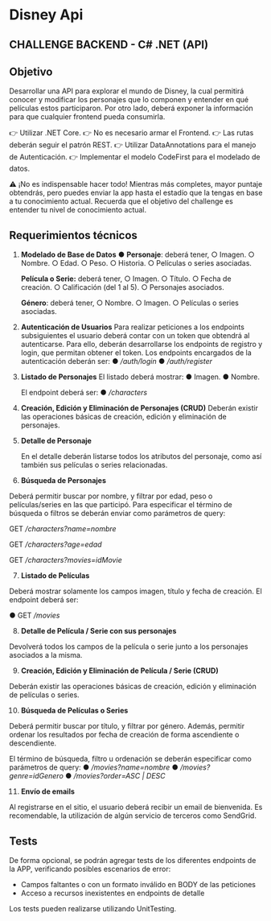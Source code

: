 # Disney Api

## CHALLENGE BACKEND - C# .NET (API)

## Objetivo

Desarrollar una API para explorar el mundo de Disney, la cual permitirá conocer y modificar los
personajes que lo componen y entender en qué películas estos participaron. Por otro lado, deberá
exponer la información para que cualquier frontend pueda consumirla.

👉 Utilizar .NET Core.
👉 No es necesario armar el Frontend.
👉 Las rutas deberán seguir el patrón REST.
👉 Utilizar DataAnnotations para el manejo de Autenticación.
👉 Implementar el modelo CodeFirst para el modelado de datos.

⚠️ ¡No es indispensable hacer todo!
Mientras más completes, mayor puntaje obtendrás, pero puedes enviar la app hasta el estadío que la tengas en base a tu conocimiento actual. Recuerda que el objetivo del challenge es entender tu nivel de conocimiento actual.

## Requerimientos técnicos

1. **Modelado de Base de Datos**
   ● **Personaje**: deberá tener,
   ○ Imagen.
   ○ Nombre.
   ○ Edad.
   ○ Peso.
   ○ Historia.
   ○ Películas o series asociadas.
   
   **Película o Serie:** deberá tener,
    ○ Imagen.
    ○ Título.
    ○ Fecha de creación.
    ○ Calificación (del 1 al 5).
    ○ Personajes asociados.
    
   **Género**: deberá tener,
    ○ Nombre.
    ○ Imagen.
    ○ Películas o series asociadas.


2. **Autenticación de Usuarios**
   Para realizar peticiones a los endpoints subsiguientes el usuario deberá contar con un token que obtendrá al autenticarse. Para ello, deberán desarrollarse los endpoints de registro y login, que permitan obtener el token.
   Los endpoints encargados de la autenticación deberán ser:
   ●    */auth/login*
   ●    */auth/register*


3. **Listado de Personajes**
   El listado deberá mostrar:
   ● Imagen.
   ● Nombre.

    El endpoint deberá ser:
    ●    */characters*


4. **Creación, Edición y Eliminación de Personajes (CRUD)**
   Deberán existir las operaciones básicas de creación, edición y eliminación de personajes.


5. **Detalle de Personaje**

    En el detalle deberán listarse todos los atributos del personaje, como así también sus películas o series relacionadas.


6. **Búsqueda de Personajes**
   
Deberá permitir buscar por nombre, y filtrar por edad, peso o películas/series en las que participó.
   Para especificar el término de búsqueda o filtros se deberán enviar como parámetros de query:
   
GET */characters?name=nombre*
   
GET */characters?age=edad*
   
GET */characters?movies=idMovie*


7. **Listado de Películas**
   
Deberá mostrar solamente los campos imagen, título y fecha de creación.
   El endpoint deberá ser:
   
   ● GET */movies*


8. **Detalle de Película / Serie con sus personajes**
   
Devolverá todos los campos de la película o serie junto a los personajes asociados a la misma.

9. **Creación, Edición y Eliminación de Película / Serie (CRUD)**
   
Deberán existir las operaciones básicas de creación, edición y eliminación de películas o series.

10. **Búsqueda de Películas o Series**
   
Deberá permitir buscar por título, y filtrar por género. Además, permitir ordenar los resultados por fecha de creación de forma ascendiente o descendiente.

El término de búsqueda, filtro u ordenación se deberán especificar como parámetros de query:
●      */movies?name=nombre*
●      */movies?genre=idGenero*
●      */movies?order=ASC | DESC*

11. **Envío de emails**
   
Al registrarse en el sitio, el usuario deberá recibir un email de bienvenida. Es recomendable, la
   utilización de algún servicio de terceros como SendGrid.

## Tests

De forma opcional, se podrán agregar tests de los diferentes endpoints de la APP, verificando
posibles escenarios de error:

- Campos faltantes o con un formato inválido en BODY de las peticiones
- Acceso a recursos inexistentes en endpoints de detalle

Los tests pueden realizarse utilizando UnitTesting.